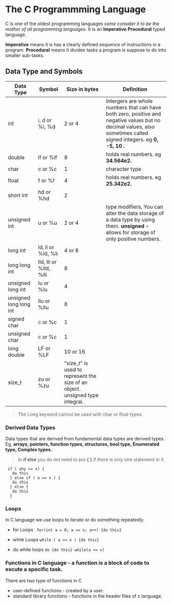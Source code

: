 # The C Programmming Language

C is one of the oldest programming languages *some consider it to be the mother of all programming languages*.
It is an **Imperative** **Procedural** typed language.

**Imperative** means it is has a clearly defined sequence of instructions in a program.
**Procedural** means it divides tasks a program is suppose to do into smaller sub-tasks.

## Data Type and Symbols

| Data Type | Symbol | Size in bytes | Definition |
| ------ | ------| ------ | ------ |
| int | i, d or %i, %d | 2 or 4 | Intergers are whole numbers that can have both zero, positive and negative values but no decimal values, also sometimes called signed integers. eg **0, -5, 10 .** 
| double | lf or %lf | 8 | holds real numbers. eg **34.564e2.** 
| char | c or %c | 1 | character type
| float | f or %f | 4 | holds real numbers. eg **25.342e2.**
| short int | hd or %hd | 2 | 
| unsigned int | u or %u | 2 or 4 | type modifiers, You can  alter the data storage of a data type by using them. **unsigned -** allows for storage of only positive numbers. 
| long int | ld, li or %ld, %li | 4 or 8 |
| long long int | lld, lli or %lld, %lli | 8 |
| unsigned long int | lu or %lu | 4 |
| unsigned long long int | llu or %llu | 8 |
| signed char | c or %c | 1 |
| unsigned char | c or %c | 1 |
| long double | LF or %LF | 10 or 16 |
| size_t | zu or %zu | "size_t" is used to represent the size of an object. unsigned type integral.

> The Long keyword cannot be used with char or float types.


### Derived Data Types
Data types that are derived from fundamental data types are derived types. Eg, **arrays, pointers, function types, structures, bool type, Enumerated type, Complex types.**

> In **if else** you do not need to put **{ }** if there is only one statement in it.

``` 
 if ( a%y == x) {
   do this
  } else if ( a == x ) {
   do this
  } else {
   do this
  }
```

### Loops

In C language we use loops to iterate or do something repeatedly.

* for Loops 
` for(int a = 0; a <= x; a++) {do this}`

* while Loops
`while ( a <= x ) {do this}`

* do while loops
`do {do this} while(a <= x)`

### Functions in C language - a function is a block of code to excute a specific task.
There are two type of functions in C 
* user-defined functions - created by a user.
* standard library functions - functions in the header files of c language.
 










                                                                      
